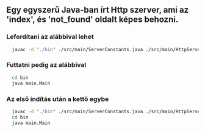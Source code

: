 ## Egy egyszerű Java-ban írt Http szerver, ami az 'index', és 'not_found' oldalt képes behozni.

### Lefordítani az alábbival lehet
```bash
  javac -d "./bin" ./src/main/ServerConstants.java ./src/main/HttpServer.java ./src/main/Main.java
```

### Futtatni pedig az alábbival
```bash
  cd bin
  java main.Main
```

### Az első indítás után a kettő egybe
```bash
  javac -d "./bin" ./src/main/ServerConstants.java ./src/main/HttpServer.java ./src/main/Main.java
  cd bin
  java main.Main
```